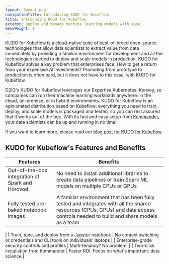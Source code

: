 ```yaml
---
layout: layout.pug
navigationTitle: Introducing KUDO for Kubeflow
title: Introducing KUDO for Kubeflow
excerpt: Deploy and manage machine learning models with ease
menuWeight: 1
---
```

KUDO for Kubeflow is a cloud-native suite of best-of-breed open-source technologies that allow data scientists to extract value from data immediately by providing a familiar environment for development and all the technologies needed to deploy and scale models in production. KUDO for Kubeflow solves a key problem that enterprises face: How to get a return from your expensive AI investments? Promoting from prototype to production is often hard, but it does not have to this case, with KUDO for Kubeflow.

D2iQ's KUDO for Kubeflow leverages our Expertise Kubernetes, Konvoy, so companies can run their machine learning workloads anywhere: in the cloud, on-premise, or in hybrid environments.
KUDO for Kubeflow is an opinionated distribution based on Kubeflow: everything you need to train, deploy, and scale models is packaged and tested, so you can rest assured that it works out of the box. With its fast and easy setup from [Kommander](https://docs.d2iq.com/dkp/kommander/), your data scientists can be up and running in no time!

If you want to learn more, please read our [blog post for KUDO for Kubeflow](https://d2iq.com/blog/kudo-for-kubeflow-the-enterprise-machine-learning-platform).

## KUDO for Kubeflow's Features and Benefits

| **Features**                                      | **Benefits**                                                 |
| ------------------------------------------------- | ------------------------------------------------------------ |
| Out-of-the-box integration of Spark and Horovod   | No need to install additional libraries to create data pipelines or train Spark ML models on multiple CPUs or GPUs |
| Fully tested pre-baked notebook images            | A familiar environment that has been fully tested and integrates with all the shared resources (CPUs, GPUs) and data access controls needed to build and share models as a team |
 |
| Train, tune, and deploy from a Jupyter notebook   | No context switching or credentials and CLI tools on individuals' laptops    |
| Enterprise-grade security controls and profiles   | Multi-tenancy? No problem!                                      |
| Two-click installation from Kommander             | Faster ROI. Focus on what's important: data science             |

